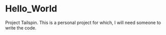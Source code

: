 # Hello_World
Project Tailspin.
This is a personal project for which, I will need someone to write the code.
